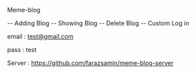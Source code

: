 Meme-blog

-- Adding Blog
-- Showing Blog
-- Delete Blog
-- Custom Log in 


email : test@gmail.com 


pass : test   

Server : https://github.com/farazsamin/meme-blog-server

